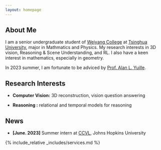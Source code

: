 ```yaml
---
layout: homepage
---
```


## About Me

I am a senior undergraduate student of [Weiyang College](https://www.wyc.tsinghua.edu.cn/) at [Tsinghua University](https://www.tsinghua.edu.cn/), major in Mathmatics and Physics. My research interests in 3D vision, Reasoning & Scene Understanding, and RL. I also have a keen interest in mathematics, especially in geometry. 

In 2023 summer, I am fortunate to be adviced by [Prof. Alan L. Yuille](https://www.cs.jhu.edu/~ayuille/).


## Research Interests

- **Computer Vision:** 3D reconstruction, vision question answering

- **Reasoning :** relational and temporal models for reasoning


## News

- **[June. 2023]** Summer intern at [CCVL](https://ccvl.jhu.edu/), Johns Hopkins University

<!-- {% include_relative _includes/publications.md %} -->

{% include_relative _includes/services.md %}

